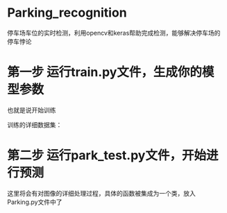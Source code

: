# Parking_recognition
停车场车位的实时检测，利用opencv和keras帮助完成检测，能够解决停车场的停车悖论

# 第一步 运行train.py文件，生成你的模型参数
也就是说开始训练

训练的详细数据集：

# 第二步 运行park_test.py文件，开始进行预测
这里将会有对图像的详细处理过程，具体的函数被集成为一个类，放入Parking.py文件中了
